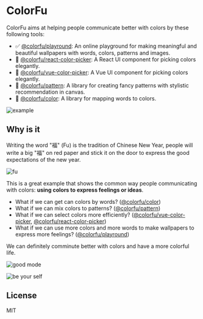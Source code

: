 # ColorFu

ColorFu aims at helping people communicate better with colors by these following tools:

- ✅ [@colorfu/playround](./packages/playground): An online playground for making meaningful and beautiful wallpapers with words, colors, patterns and images.
- 🔨 [@colorfu/react-color-picker](./packages/react-color-picker): A React UI component for picking colors elegantly.
- 🔨 [@colorfu/vue-color-picker](./packages/vue-color-picker): A Vue UI component for picking colors elegantly.
- 🔨 [@colorfu/pattern](./packages/pattern): A library for creating fancy patterns with stylistic recommendation in canvas.
- 🔨 [@colorfu/color](./packages/color): A library for mapping words to colors.

![example](https://i.loli.net/2021/11/21/rThjJi82VIsWZMa.png)

## Why is it

Writing the word "福" (Fu) is the tradition of Chinese New Year, people will write a big "福" on red paper and stick it on the door to express the good expectations of the new year.

![fu](https://i.loli.net/2021/11/08/shFjeYXUEgGJ5AZ.png)

This is a great example that shows the common way people communicating with colors: **using colors to express feelings or ideas**.

- What if we can get can colors by words? ([@colorfu/color](./packages/color/README.md))
- What if we can mix colors to patterns? ([@colorfu/pattern](./packages/pattern/README.md))
- What if we can select colors more efficiently? ([@colorfu/vue-color-picker](./packages/vue-color-picker/README.md), [@colorfu/react-color-picker](./packages/react-color-picker/README.md))
- What if we can use more colors and more words to make wallpapers to express more feelings? ([@colorfu/playround](./packages/playground/README.md))

We can definitely comminute better with colors and have a more colorful life.

![good mode](https://i.loli.net/2021/11/08/kdPIX5V2WxhoGeR.png)

![be your self](https://i.loli.net/2021/11/08/hOeS96JyQ72fZ4V.png)

## License

MIT
